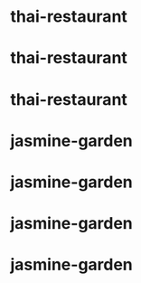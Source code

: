# thai-restaurant
# thai-restaurant
# thai-restaurant
# jasmine-garden
# jasmine-garden
# jasmine-garden
# jasmine-garden
